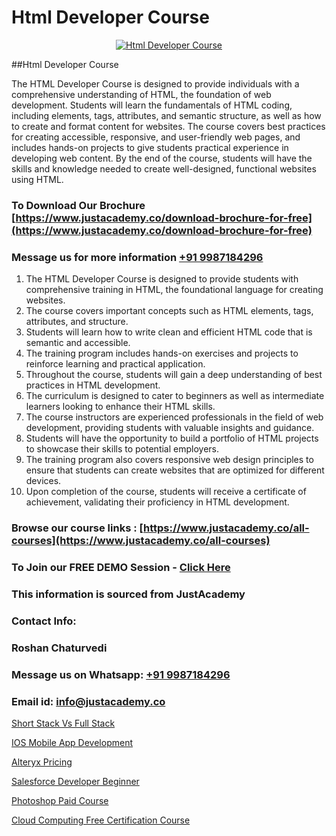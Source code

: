 # Html Developer Course

<p align="center">
  <a href="https://justacademy.co/course-detail/html-training">
    <img src="https://justacademy.co/storage2/course_image/1676636567_course_image.webp" alt="Html Developer Course">
  </a>
</p>
##Html Developer Course

The HTML Developer Course is designed to provide individuals with a comprehensive understanding of HTML, the foundation of web development. Students will learn the fundamentals of HTML coding, including elements, tags, attributes, and semantic structure, as well as how to create and format content for websites. The course covers best practices for creating accessible, responsive, and user-friendly web pages, and includes hands-on projects to give students practical experience in developing web content. By the end of the course, students will have the skills and knowledge needed to create well-designed, functional websites using HTML.
### To Download Our Brochure [https://www.justacademy.co/download-brochure-for-free](https://www.justacademy.co/download-brochure-for-free)
### Message us for more information [+91 9987184296](https://api.whatsapp.com/send?phone=919987184296)
1) The HTML Developer Course is designed to provide students with comprehensive training in HTML, the foundational language for creating websites.
2) The course covers important concepts such as HTML elements, tags, attributes, and structure.
3) Students will learn how to write clean and efficient HTML code that is semantic and accessible.
4) The training program includes hands-on exercises and projects to reinforce learning and practical application.
5) Throughout the course, students will gain a deep understanding of best practices in HTML development.
6) The curriculum is designed to cater to beginners as well as intermediate learners looking to enhance their HTML skills.
7) The course instructors are experienced professionals in the field of web development, providing students with valuable insights and guidance.
8) Students will have the opportunity to build a portfolio of HTML projects to showcase their skills to potential employers.
9) The training program also covers responsive web design principles to ensure that students can create websites that are optimized for different devices.
10) Upon completion of the course, students will receive a certificate of achievement, validating their proficiency in HTML development.

### Browse our course links : [https://www.justacademy.co/all-courses](https://www.justacademy.co/all-courses) 
### To Join our FREE DEMO Session - [Click Here](https://www.justacademy.co/register-for-course-demo)


### This information is sourced from JustAcademy
### Contact Info:
### Roshan Chaturvedi
### Message us on Whatsapp: [+91 9987184296](https://api.whatsapp.com/send?phone=919987184296)
### Email id: [info@justacademy.co](mailto:info@justacademy.co)
                
[Short Stack Vs Full Stack](https://www.linkedin.com/pulse/short-stack-vs-full-justacademy-chandigarh-cfh1e?trackingId=4Uw5E1W57%2FcftoW5j3%2BaEQ%3D%3D&lipi=urn%3Ali%3Apage%3Ad_flagship3_company_admin%3BWufQlDx4QTmF2D0sEhqzSw%3D%3D)

[IOS Mobile App Development](0)

[Alteryx Pricing](https://medium.com/@ranepooja/alteryx-pricing-2cca589eb4f3)

[Salesforce Developer Beginner](https://medium.com/@namusn/salesforce-developer-beginner-e64c376aa903)

[Photoshop Paid Course](https://justacademyin.github.io/justacademy/photoshop-paid-course)

[Cloud Computing Free Certification Course](https://justacademyin.github.io/justacademy/cloud-computing-free-certification-course)

